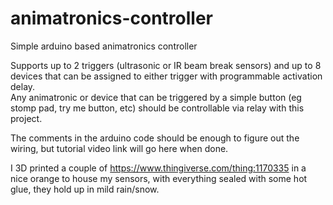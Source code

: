 # animatronics-controller
Simple arduino based animatronics controller

Supports up to 2 triggers (ultrasonic or IR beam break sensors) and up to 8 devices that can be assigned to either trigger with programmable activation delay.  
Any animatronic or device that can be triggered by a simple button (eg stomp pad, try me button, etc) should be controllable via relay with this project.

The comments in the arduino code should be enough to figure out the wiring, but tutorial video link will go here when done.

I 3D printed a couple of https://www.thingiverse.com/thing:1170335 in a nice orange to house my sensors, with everything sealed with some hot glue, they hold up in mild rain/snow.
